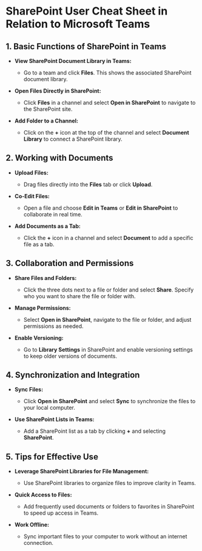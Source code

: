 # SharePoint User Cheat Sheet in Relation to Microsoft Teams



## 1. Basic Functions of SharePoint in Teams

- **View SharePoint Document Library in Teams:**
  - Go to a team and click **Files**. This shows the associated SharePoint document library.

- **Open Files Directly in SharePoint:**
  - Click **Files** in a channel and select **Open in SharePoint** to navigate to the SharePoint site.

- **Add Folder to a Channel:**
  - Click on the **+** icon at the top of the channel and select **Document Library** to connect a SharePoint library.

## 2. Working with Documents

- **Upload Files:**
  - Drag files directly into the **Files** tab or click **Upload**.

- **Co-Edit Files:**
  - Open a file and choose **Edit in Teams** or **Edit in SharePoint** to collaborate in real time.

- **Add Documents as a Tab:**
  - Click the **+** icon in a channel and select **Document** to add a specific file as a tab.

## 3. Collaboration and Permissions

- **Share Files and Folders:**
  - Click the three dots next to a file or folder and select **Share**. Specify who you want to share the file or folder with.

- **Manage Permissions:**
  - Select **Open in SharePoint**, navigate to the file or folder, and adjust permissions as needed.

- **Enable Versioning:**
  - Go to **Library Settings** in SharePoint and enable versioning settings to keep older versions of documents.

## 4. Synchronization and Integration

- **Sync Files:**
  - Click **Open in SharePoint** and select **Sync** to synchronize the files to your local computer.

- **Use SharePoint Lists in Teams:**
  - Add a SharePoint list as a tab by clicking **+** and selecting **SharePoint**.

## 5. Tips for Effective Use

- **Leverage SharePoint Libraries for File Management:**
  - Use SharePoint libraries to organize files to improve clarity in Teams.

- **Quick Access to Files:**
  - Add frequently used documents or folders to favorites in SharePoint to speed up access in Teams.

- **Work Offline:**
  - Sync important files to your computer to work without an internet connection.
